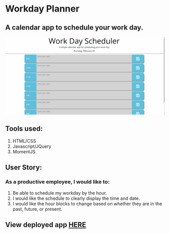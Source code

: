 # Workday Planner

## A calendar app to schedule your work day.

![](./workDayScheduler.gif)

## Tools used: 
1. HTML/CSS
2. Javascript/JQuery
3. MomentJS

## User Story: 
### As a productive employee, I would like to: 
1. Be able to schedule my workday by the hour.
2. I would like the schedule to clearly display the time and date.
3. I would like the hour blocks to change based on whether they are in the past, future, or present.

## View deployed app [HERE](https://nich-o-las.github.io/calendar_project/)

